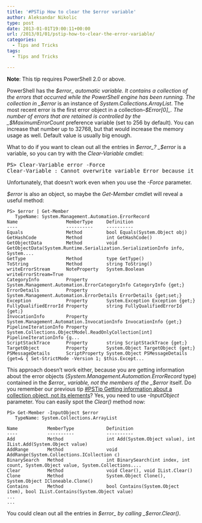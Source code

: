 ```yaml
---
title: '#PSTip How to clear the $error variable'
author: Aleksandar Nikolic
type: post
date: 2013-01-01T19:00:11+00:00
url: /2013/01/01/pstip-how-to-clear-the-error-variable/
categories:
  - Tips and Tricks
tags:
  - Tips and Tricks

---
```

**Note**: This tip requires PowerShell 2.0 or above.

PowerShell has the _$error_ automatic variable. It contains a collection of the errors that occurred while the PowerShell engine has been running. The collection in _$error_ is an instance of _System.Collections.ArrayList_. The most recent error is the first error object in a collection&#8211;_$Error[0]_. The number of errors that are retained is controlled by the _$MaximumErrorCount_ preference variable (set to 256 by default). You can increase that number up to 32768, but that would increase the memory usage as well. Default value is usually big enough.

What to do if you want to clean out all the entries in _$error_? _$error_ is a variable, so you can try with the _Clear-Variable_ cmdlet:

<pre class="brush: powershell; title: ; notranslate" title="">PS&gt; Clear-Variable error -Force
Clear-Variable : Cannot overwrite variable Error because it is read-only or constant.
</pre>

Unfortunately, that doesn&#8217;t work even when you use the _-Force_ parameter.

_$error_ is also an object, so maybe the _Get-Member_ cmdlet will reveal a useful method:

```
PS> $error | Get-Member
   TypeName: System.Management.Automation.ErrorRecord
Name                  MemberType     Definition
----                  ----------     ----------
Equals                Method         bool Equals(System.Object obj)
GetHashCode           Method         int GetHashCode()
GetObjectData         Method         void GetObjectData(System.Runtime.Serialization.SerializationInfo info, System....
GetType               Method         type GetType()
ToString              Method         string ToString()
writeErrorStream      NoteProperty   System.Boolean writeErrorStream=True
CategoryInfo          Property       System.Management.Automation.ErrorCategoryInfo CategoryInfo {get;}
ErrorDetails          Property       System.Management.Automation.ErrorDetails ErrorDetails {get;set;}
Exception             Property       System.Exception Exception {get;}
FullyQualifiedErrorId Property       string FullyQualifiedErrorId {get;}
InvocationInfo        Property       System.Management.Automation.InvocationInfo InvocationInfo {get;}
PipelineIterationInfo Property       System.Collections.ObjectModel.ReadOnlyCollection[int] PipelineIterationInfo {g...
ScriptStackTrace      Property       string ScriptStackTrace {get;}
TargetObject          Property       System.Object TargetObject {get;}
PSMessageDetails      ScriptProperty System.Object PSMessageDetails {get=& { Set-StrictMode -Version 1; $this.Except...
```

This approach doesn&#8217;t work either, because you are getting information about the error objects (_System.Management.Automation.ErrorRecord_ type) contained in the _$error_ variable, not the members of the _$error_ itself. Do you remember our previous tip <a href="http://104.131.21.239/2012/12/11/pstip-getting-information-about-a-collection-object-not-its-elements/" target="_blank">#PSTip Getting information about a collection object, not its elements</a>? Yes, you need to use _-InputObject_ parameter. You can easily spot the _Clear()_ method now:

```
PS> Get-Member -InputObject $error
   TypeName: System.Collections.ArrayList

Name           MemberType            Definition
----           ----------            ----------
Add            Method                int Add(System.Object value), int IList.Add(System.Object value)
AddRange       Method                void AddRange(System.Collections.ICollection c)
BinarySearch   Method                int BinarySearch(int index, int count, System.Object value, System.Collections....
Clear          Method                void Clear(), void IList.Clear()
Clone          Method                System.Object Clone(), System.Object ICloneable.Clone()
Contains       Method                bool Contains(System.Object item), bool IList.Contains(System.Object value)
...
...
```

You could clean out all the entries in _$error_ by calling _$error.Clear()_.